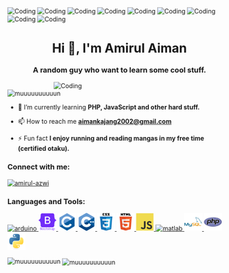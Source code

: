 <span><img align="center" alt="Coding" width="10%" src="https://media.tenor.com/OiEJht3qg-EAAAAi/takodachi-ina.gif"></span>
<span><img align="center" alt="Coding" width="10%" src="https://media.tenor.com/mtg2AQyhiOsAAAAi/subaru-duck.gif"></span>
<span><img align="center" alt="Coding" width="10%" src="https://media.tenor.com/OiEJht3qg-EAAAAi/takodachi-ina.gif"></span>
<span><img align="center" alt="Coding" width="10%" src="https://media.tenor.com/mtg2AQyhiOsAAAAi/subaru-duck.gif"></span>
<span><img align="center" alt="Coding" width="10%" src="https://media.tenor.com/OiEJht3qg-EAAAAi/takodachi-ina.gif"></span>
<span><img align="center" alt="Coding" width="10%" src="https://media.tenor.com/mtg2AQyhiOsAAAAi/subaru-duck.gif"></span>
<span><img align="center" alt="Coding" width="10%" src="https://media.tenor.com/OiEJht3qg-EAAAAi/takodachi-ina.gif"></span>
<span><img align="center" alt="Coding" width="10%" src="https://media.tenor.com/mtg2AQyhiOsAAAAi/subaru-duck.gif"></span>
<span><img align="center" alt="Coding" width="10%" src="https://media.tenor.com/OiEJht3qg-EAAAAi/takodachi-ina.gif"></span>

<h1 align="center">Hi 👋, I'm Amirul Aiman</h1>
<h3 align="center">A random guy who want to learn some cool stuff.</h3>
<img align="right" alt="Coding" width="400" src="https://media1.tenor.com/m/uMNVBmXPWVgAAAAd/amelia-ame.gif">

<p align="left"> <img src="https://komarev.com/ghpvc/?username=muuuuuuuuuun&label=Profile%20views&color=0e75b6&style=flat" alt="muuuuuuuuuun" /> </p>

- 🌱 I’m currently learning **PHP, JavaScript and other hard stuff.**

- 📫 How to reach me **aimankajang2002@gmail.com**

- ⚡ Fun fact **I enjoy running and reading mangas in my free time (certified otaku).**

<h3 align="left">Connect with me:</h3>
<p align="left">
<a href="https://linkedin.com/in/amirul-azwi" target="blank"><img align="center" src="https://raw.githubusercontent.com/rahuldkjain/github-profile-readme-generator/master/src/images/icons/Social/linked-in-alt.svg" alt="amirul-azwi" height="30" width="40" /></a>
</p>

<h3 align="left">Languages and Tools:</h3>
<p align="left"> <a href="https://www.arduino.cc/" target="_blank" rel="noreferrer"> <img src="https://cdn.worldvectorlogo.com/logos/arduino-1.svg" alt="arduino" width="40" height="40"/> </a> <a href="https://getbootstrap.com" target="_blank" rel="noreferrer"> <img src="https://raw.githubusercontent.com/devicons/devicon/master/icons/bootstrap/bootstrap-plain-wordmark.svg" alt="bootstrap" width="40" height="40"/> </a> <a href="https://www.cprogramming.com/" target="_blank" rel="noreferrer"> <img src="https://raw.githubusercontent.com/devicons/devicon/master/icons/c/c-original.svg" alt="c" width="40" height="40"/> </a> <a href="https://www.w3schools.com/cpp/" target="_blank" rel="noreferrer"> <img src="https://raw.githubusercontent.com/devicons/devicon/master/icons/cplusplus/cplusplus-original.svg" alt="cplusplus" width="40" height="40"/> </a> <a href="https://www.w3schools.com/css/" target="_blank" rel="noreferrer"> <img src="https://raw.githubusercontent.com/devicons/devicon/master/icons/css3/css3-original-wordmark.svg" alt="css3" width="40" height="40"/> </a> <a href="https://www.w3.org/html/" target="_blank" rel="noreferrer"> <img src="https://raw.githubusercontent.com/devicons/devicon/master/icons/html5/html5-original-wordmark.svg" alt="html5" width="40" height="40"/> </a> <a href="https://developer.mozilla.org/en-US/docs/Web/JavaScript" target="_blank" rel="noreferrer"> <img src="https://raw.githubusercontent.com/devicons/devicon/master/icons/javascript/javascript-original.svg" alt="javascript" width="40" height="40"/> </a> <a href="https://www.mathworks.com/" target="_blank" rel="noreferrer"> <img src="https://upload.wikimedia.org/wikipedia/commons/2/21/Matlab_Logo.png" alt="matlab" width="40" height="40"/> </a> <a href="https://www.mysql.com/" target="_blank" rel="noreferrer"> <img src="https://raw.githubusercontent.com/devicons/devicon/master/icons/mysql/mysql-original-wordmark.svg" alt="mysql" width="40" height="40"/> </a> <a href="https://www.php.net" target="_blank" rel="noreferrer"> <img src="https://raw.githubusercontent.com/devicons/devicon/master/icons/php/php-original.svg" alt="php" width="40" height="40"/> </a> <a href="https://www.python.org" target="_blank" rel="noreferrer"> <img src="https://raw.githubusercontent.com/devicons/devicon/master/icons/python/python-original.svg" alt="python" width="40" height="40"/> </a> </p>

<p><img align="left" src="https://github-readme-stats.vercel.app/api/top-langs?username=muuuuuuuuuun&show_icons=true&locale=en&layout=compact" alt="muuuuuuuuuun" /></p>

<p>&nbsp;<img align="center" src="https://github-readme-stats.vercel.app/api?username=muuuuuuuuuun&show_icons=true&locale=en" alt="muuuuuuuuuun" /></p>

